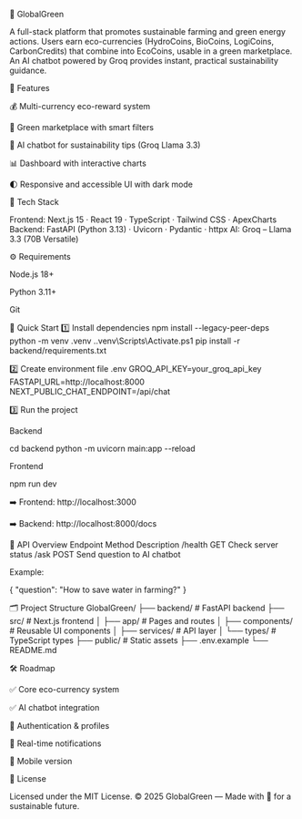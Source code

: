 🌱 GlobalGreen

A full-stack platform that promotes sustainable farming and green energy actions.
Users earn eco-currencies (HydroCoins, BioCoins, LogiCoins, CarbonCredits) that combine into EcoCoins, usable in a green marketplace.
An AI chatbot powered by Groq provides instant, practical sustainability guidance.

🚀 Features

💰 Multi-currency eco-reward system

🛒 Green marketplace with smart filters

🤖 AI chatbot for sustainability tips (Groq Llama 3.3)

📊 Dashboard with interactive charts

🌓 Responsive and accessible UI with dark mode

🧠 Tech Stack

Frontend: Next.js 15 · React 19 · TypeScript · Tailwind CSS · ApexCharts
Backend: FastAPI (Python 3.13) · Uvicorn · Pydantic · httpx
AI: Groq – Llama 3.3 (70B Versatile)

⚙️ Requirements

Node.js 18+

Python 3.11+

Git

🧩 Quick Start
1️⃣ Install dependencies
npm install --legacy-peer-deps
python -m venv .venv
.\.venv\Scripts\Activate.ps1
pip install -r backend/requirements.txt

2️⃣ Create environment file .env
GROQ_API_KEY=your_groq_api_key
FASTAPI_URL=http://localhost:8000
NEXT_PUBLIC_CHAT_ENDPOINT=/api/chat

3️⃣ Run the project

Backend

cd backend
python -m uvicorn main:app --reload


Frontend

npm run dev


➡️ Frontend: http://localhost:3000

➡️ Backend: http://localhost:8000/docs

🧭 API Overview
Endpoint	Method	Description
/health	GET	Check server status
/ask	POST	Send question to AI chatbot

Example:

{
	"question": "How to save water in farming?"
}

🗂 Project Structure
GlobalGreen/
├── backend/           # FastAPI backend
├── src/               # Next.js frontend
│   ├── app/           # Pages and routes
│   ├── components/    # Reusable UI components
│   ├── services/      # API layer
│   └── types/         # TypeScript types
├── public/            # Static assets
├── .env.example
└── README.md

🛠 Roadmap

✅ Core eco-currency system

✅ AI chatbot integration

🚧 Authentication & profiles

🚧 Real-time notifications

🚧 Mobile version

📜 License

Licensed under the MIT License.
© 2025 GlobalGreen — Made with 💚 for a sustainable future.
